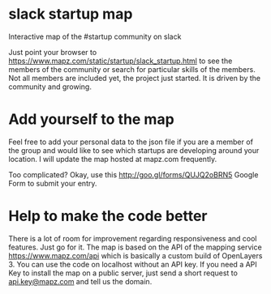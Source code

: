 # slack startup map
Interactive map of the #startup community on slack

Just point your browser to https://www.mapz.com/static/startup/slack_startup.html to see the members of the community or search for particular skills of the members. Not all members are included yet, the project just started. It is driven by the community and growing.

# Add yourself to the map

Feel free to add your personal data to the json file if you are a member of the group and would like to see which startups are developing around your location. I will update the map hosted at mapz.com frequently.

Too complicated? Okay, use this http://goo.gl/forms/QUJQ2oBRN5 Google Form to submit your entry.

# Help to make the code better

There is a lot of room for improvement regarding responsiveness and cool features. Just go for it. The map is based on the API of the mapping service https://www.mapz.com/api which is basically a custom build of OpenLayers 3. You can use the code on localhost without an API key. If you need a API Key to install the map on a public server, just send a short request to api.key@mapz.com and tell us the domain.
